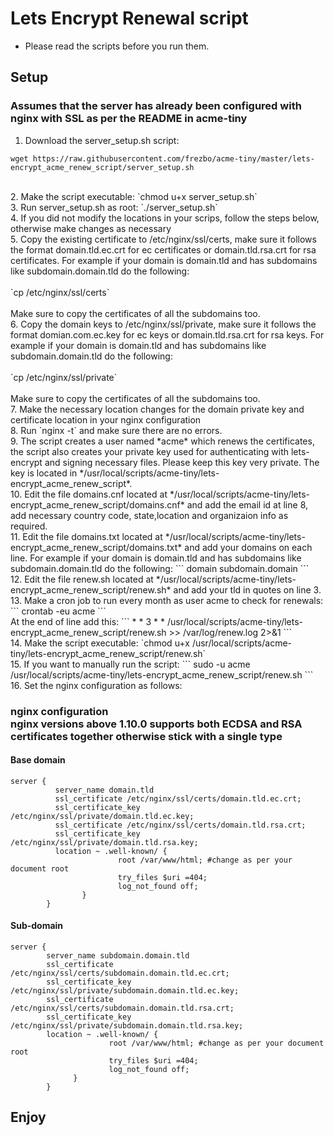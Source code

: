 # Lets Encrypt Renewal script
* Please read the scripts before you run them.

## Setup

### Assumes that the server has already been configured with nginx with SSL as per the README in acme-tiny

1. Download the server_setup.sh script: 
```
wget https://raw.githubusercontent.com/frezbo/acme-tiny/master/lets-encrypt_acme_renew_script/server_setup.sh
```
<br/>
2. Make the script executable: `chmod u+x server_setup.sh` <br/>
3. Run server_setup.sh as root: `./server_setup.sh` <br/>
4. If you did not modify the locations in your scrips, follow the steps below, otherwise make changes as necessary <br/>
5. Copy the existing certificate to /etc/nginx/ssl/certs, make sure it follows the format domain.tld.ec.crt for ec certificates or domain.tld.rsa.crt for rsa certificates. For example if your domain is domain.tld and has subdomains like subdomain.domain.tld do the following: <br/><br/> `cp <path to your certificate> /etc/nginx/ssl/certs` <br/><br/> Make sure to copy the certificates of all the subdomains too. <br/>
6. Copy the domain keys to /etc/nginx/ssl/private, make sure it follows the format domian.com.ec.key for ec keys or domain.tld.rsa.crt for rsa keys. For example if your domain is domain.tld and has subdomains like subdomain.domain.tld do the following: <br/><br/> `cp <path to your domain key> /etc/nginx/ssl/private` <br/><br/> Make sure to copy the certificates of all the subdomains too. <br/>
7. Make the necessary location changes for the domain private key and certificate location in your nginx configuration <br/>
8. Run `nginx -t` and make sure there are no errors. <br/>
9. The script creates a user named *acme* which renews the certificates, the script also creates your private key used for authenticating with lets-encrypt and signing necessary files. Please keep this key very private. The key is located in */usr/local/scripts/acme-tiny/lets-encrypt_acme_renew_script*. <br/>
10. Edit the file domains.cnf located at */usr/local/scripts/acme-tiny/lets-encrypt_acme_renew_script/domains.cnf* and add the email id at line 8, add necessary country code, state,location and organizaion info as required. <br/>
11. Edit the file domains.txt located at */usr/local/scripts/acme-tiny/lets-encrypt_acme_renew_script/domains.txt* and add your domains on each line. For example if your domain is domain.tld and has subdomains like subdomain.domain.tld do the following:
```
domain
subdomain.domain
```
<br/>
12. Edit the file renew.sh located at */usr/local/scripts/acme-tiny/lets-encrypt_acme_renew_script/renew.sh* and add your tld in quotes on line 3. <br/>
13. Make a cron job to run every month as user acme to check for renewals: 
```
crontab -eu acme
``` 
<br/>
At the end of line add this: 
```
* * 3 * * /usr/local/scripts/acme-tiny/lets-encrypt_acme_renew_script/renew.sh >> /var/log/renew.log 2>&1
```
<br/>
14. Make the script executable: `chmod u+x /usr/local/scripts/acme-tiny/lets-encrypt_acme_renew_script/renew.sh` <br/>
15. If you want to manually run the script:
```
sudo -u acme /usr/local/scripts/acme-tiny/lets-encrypt_acme_renew_script/renew.sh
```
<br/>
16. Set the nginx configuration as follows:

### nginx configuration <br/> nginx versions above 1.10.0 supports both ECDSA and RSA certificates together otherwise stick with a single type

#### Base domain
```
server {
          server_name domain.tld
          ssl_certificate /etc/nginx/ssl/certs/domain.tld.ec.crt;
          ssl_certificate_key /etc/nginx/ssl/private/domain.tld.ec.key;
          ssl_certificate /etc/nginx/ssl/certs/domain.tld.rsa.crt;
          ssl_certificate_key /etc/nginx/ssl/private/domain.tld.rsa.key;
          location ~ .well-known/ {
                        root /var/www/html; #change as per your document root
                        try_files $uri =404;
                        log_not_found off;
                }
        }
```

#### Sub-domain
  ```
  server {
          server_name subdomain.domain.tld
          ssl_certificate /etc/nginx/ssl/certs/subdomain.domain.tld.ec.crt;
          ssl_certificate_key /etc/nginx/ssl/private/subdomain.domain.tld.ec.key;
          ssl_certificate /etc/nginx/ssl/certs/subdomain.domain.tld.rsa.crt;
          ssl_certificate_key /etc/nginx/ssl/private/subdomain.domain.tld.rsa.key;
          location ~ .well-known/ {
                        root /var/www/html; #change as per your document root
                        try_files $uri =404;
                        log_not_found off;
                }
          }
  ```

## Enjoy
